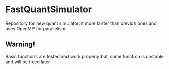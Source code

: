 # FastQuantSimulator
Repository for new quant simulator: it more faster than  previos ones and uses OpenMP for parallelism.
## Warning!
Basic functions are tested and work properly but, some function is unstable and will be fixed later
